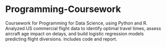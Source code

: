# Programming-Coursework
Coursework for Programming for Data Science, using Python and R. Analyzed US commercial flight data to identify optimal travel times, assess aircraft age impact on delays, and build logistic regression models predicting flight diversions. Includes code and report.
